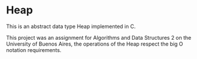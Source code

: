 # Heap
This is an abstract data type Heap implemented in C.

This project was an assignment for Algorithms and Data Structures 2 on the University of Buenos Aires, the operations of the Heap respect the big O notation requirements.
